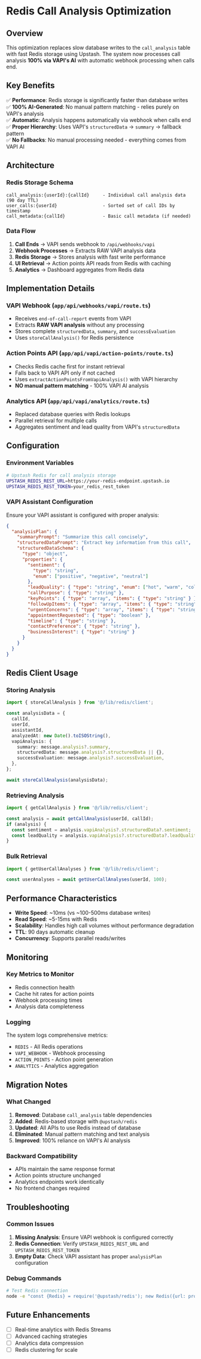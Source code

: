 # Redis Call Analysis Optimization

## Overview

This optimization replaces slow database writes to the `call_analysis` table with fast Redis storage using Upstash. The system now processes call analysis **100% via VAPI's AI** with automatic webhook processing when calls end.

## Key Benefits

✅ **Performance**: Redis storage is significantly faster than database writes  
✅ **100% AI-Generated**: No manual pattern matching - relies purely on VAPI's analysis  
✅ **Automatic**: Analysis happens automatically via webhook when calls end  
✅ **Proper Hierarchy**: Uses VAPI's `structuredData` → `summary` → fallback pattern  
✅ **No Fallbacks**: No manual processing needed - everything comes from VAPI AI

## Architecture

### Redis Storage Schema

```
call_analysis:{userId}:{callId}     - Individual call analysis data (90 day TTL)
user_calls:{userId}                 - Sorted set of call IDs by timestamp
call_metadata:{callId}              - Basic call metadata (if needed)
```

### Data Flow

1. **Call Ends** → VAPI sends webhook to `/api/webhooks/vapi`
2. **Webhook Processes** → Extracts RAW VAPI analysis data
3. **Redis Storage** → Stores analysis with fast write performance
4. **UI Retrieval** → Action points API reads from Redis with caching
5. **Analytics** → Dashboard aggregates from Redis data

## Implementation Details

### VAPI Webhook (`app/api/webhooks/vapi/route.ts`)

- Receives `end-of-call-report` events from VAPI
- Extracts **RAW VAPI analysis** without any processing
- Stores complete `structuredData`, `summary`, and `successEvaluation`
- Uses `storeCallAnalysis()` for Redis persistence

### Action Points API (`app/api/vapi/action-points/route.ts`)

- Checks Redis cache first for instant retrieval
- Falls back to VAPI API only if not cached
- Uses `extractActionPointsFromVapiAnalysis()` with VAPI hierarchy
- **NO manual pattern matching** - 100% VAPI AI analysis

### Analytics API (`app/api/vapi/analytics/route.ts`)

- Replaced database queries with Redis lookups
- Parallel retrieval for multiple calls
- Aggregates sentiment and lead quality from VAPI's `structuredData`

## Configuration

### Environment Variables

```bash
# Upstash Redis for call analysis storage
UPSTASH_REDIS_REST_URL=https://your-redis-endpoint.upstash.io
UPSTASH_REDIS_REST_TOKEN=your_redis_rest_token
```

### VAPI Assistant Configuration

Ensure your VAPI assistant is configured with proper analysis:

```json
{
  "analysisPlan": {
    "summaryPrompt": "Summarize this call concisely",
    "structuredDataPrompt": "Extract key information from this call",
    "structuredDataSchema": {
      "type": "object",
      "properties": {
        "sentiment": {
          "type": "string",
          "enum": ["positive", "negative", "neutral"]
        },
        "leadQuality": { "type": "string", "enum": ["hot", "warm", "cold"] },
        "callPurpose": { "type": "string" },
        "keyPoints": { "type": "array", "items": { "type": "string" } },
        "followUpItems": { "type": "array", "items": { "type": "string" } },
        "urgentConcerns": { "type": "array", "items": { "type": "string" } },
        "appointmentRequested": { "type": "boolean" },
        "timeline": { "type": "string" },
        "contactPreference": { "type": "string" },
        "businessInterest": { "type": "string" }
      }
    }
  }
}
```

## Redis Client Usage

### Storing Analysis

```typescript
import { storeCallAnalysis } from '@/lib/redis/client';

const analysisData = {
  callId,
  userId,
  assistantId,
  analyzedAt: new Date().toISOString(),
  vapiAnalysis: {
    summary: message.analysis?.summary,
    structuredData: message.analysis?.structuredData || {},
    successEvaluation: message.analysis?.successEvaluation,
  },
};

await storeCallAnalysis(analysisData);
```

### Retrieving Analysis

```typescript
import { getCallAnalysis } from '@/lib/redis/client';

const analysis = await getCallAnalysis(userId, callId);
if (analysis) {
  const sentiment = analysis.vapiAnalysis?.structuredData?.sentiment;
  const leadQuality = analysis.vapiAnalysis?.structuredData?.leadQuality;
}
```

### Bulk Retrieval

```typescript
import { getUserCallAnalyses } from '@/lib/redis/client';

const userAnalyses = await getUserCallAnalyses(userId, 100);
```

## Performance Characteristics

- **Write Speed**: ~10ms (vs ~100-500ms database writes)
- **Read Speed**: ~5-15ms with Redis
- **Scalability**: Handles high call volumes without performance degradation
- **TTL**: 90 days automatic cleanup
- **Concurrency**: Supports parallel reads/writes

## Monitoring

### Key Metrics to Monitor

- Redis connection health
- Cache hit rates for action points
- Webhook processing times
- Analysis data completeness

### Logging

The system logs comprehensive metrics:

- `REDIS` - All Redis operations
- `VAPI_WEBHOOK` - Webhook processing
- `ACTION_POINTS` - Action point generation
- `ANALYTICS` - Analytics aggregation

## Migration Notes

### What Changed

1. **Removed**: Database `call_analysis` table dependencies
2. **Added**: Redis-based storage with `@upstash/redis`
3. **Updated**: All APIs to use Redis instead of database
4. **Eliminated**: Manual pattern matching and text analysis
5. **Improved**: 100% reliance on VAPI's AI analysis

### Backward Compatibility

- APIs maintain the same response format
- Action points structure unchanged
- Analytics endpoints work identically
- No frontend changes required

## Troubleshooting

### Common Issues

1. **Missing Analysis**: Ensure VAPI webhook is configured correctly
2. **Redis Connection**: Verify `UPSTASH_REDIS_REST_URL` and `UPSTASH_REDIS_REST_TOKEN`
3. **Empty Data**: Check VAPI assistant has proper `analysisPlan` configuration

### Debug Commands

```bash
# Test Redis connection
node -e "const {Redis} = require('@upstash/redis'); new Redis({url: process.env.UPSTASH_REDIS_REST_URL, token: process.env.UPSTASH_REDIS_REST_TOKEN}).ping().then(console.log)"
```

## Future Enhancements

- [ ] Real-time analytics with Redis Streams
- [ ] Advanced caching strategies
- [ ] Analytics data compression
- [ ] Redis clustering for scale
